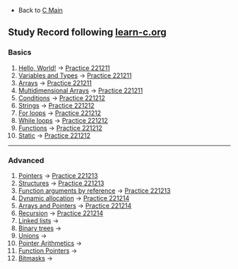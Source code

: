 * Back to [C Main](https://github.com/JoonHyeok-hozy-Kim/program_languages/blob/main/C/c_main.md)

## Study Record following [learn-c.org](https://www.learn-c.org/)

### Basics
1. [Hello, World!](https://www.learn-c.org/en/Hello%2C_World%21) -> [Practice 221211](https://github.com/JoonHyeok-hozy-Kim/program_languages/blob/main/C/learn-c/practices/221211_basic_01.c)
2. [Variables and Types](https://www.learn-c.org/en/Variables_and_Types) -> [Practice 221211](https://github.com/JoonHyeok-hozy-Kim/program_languages/blob/main/C/learn-c/practices/221211_basic_02.c)
3. [Arrays](https://www.learn-c.org/en/Arrays) -> [Practice 221211](https://github.com/JoonHyeok-hozy-Kim/program_languages/blob/main/C/learn-c/practices/221211_basic_03.c)
4. [Multidimensional Arrays](https://www.learn-c.org/en/Multidimensional_Arrays) -> [Practice 221211](https://github.com/JoonHyeok-hozy-Kim/program_languages/blob/main/C/learn-c/practices/221211_basic_04.c)
5. [Conditions](https://www.learn-c.org/en/Conditions) -> [Practice 221212](https://github.com/JoonHyeok-hozy-Kim/program_languages/blob/main/C/learn-c/practices/221212_basic_05.c)
6. [Strings](https://www.learn-c.org/en/Strings) -> [Practice 221212](https://github.com/JoonHyeok-hozy-Kim/program_languages/blob/main/C/learn-c/practices/221212_basic_06.c)
7. [For loops](https://www.learn-c.org/en/For_loops) -> [Practice 221212](https://github.com/JoonHyeok-hozy-Kim/program_languages/blob/main/C/learn-c/practices/221212_basic_07.c)
8. [While loops](https://www.learn-c.org/en/While_loops) -> [Practice 221212](https://github.com/JoonHyeok-hozy-Kim/program_languages/blob/main/C/learn-c/practices/221212_basic_08.c)
9. [Functions](https://www.learn-c.org/en/Functions) -> [Practice 221212](https://github.com/JoonHyeok-hozy-Kim/program_languages/blob/main/C/learn-c/practices/221212_basic_09.c)
10. [Static](https://www.learn-c.org/en/Static) -> [Practice 221212](https://github.com/JoonHyeok-hozy-Kim/program_languages/blob/main/C/learn-c/practices/221212_basic_10.c)

---

### Advanced
1. [Pointers](https://www.learn-c.org/en/Pointers) -> [Practice 221213](https://github.com/JoonHyeok-hozy-Kim/program_languages/blob/main/C/learn-c/practices/221213_advanced_11.c)
2. [Structures](https://www.learn-c.org/en/Structures) -> [Practice 221213](https://github.com/JoonHyeok-hozy-Kim/program_languages/blob/main/C/learn-c/practices/221213_advanced_12.c)
3. [Function arguments by reference](https://www.learn-c.org/en/Function_arguments_by_reference) -> [Practice 221213](https://github.com/JoonHyeok-hozy-Kim/program_languages/blob/main/C/learn-c/practices/221213_advanced_13.c)
4. [Dynamic allocation](https://www.learn-c.org/en/Dynamic_allocation) -> [Practice 221214](https://github.com/JoonHyeok-hozy-Kim/program_languages/blob/main/C/learn-c/practices/221214_advanced_14.c)
5. [Arrays and Pointers](https://www.learn-c.org/en/Arrays_and_Pointers) -> [Practice 221214](https://github.com/JoonHyeok-hozy-Kim/program_languages/blob/main/C/learn-c/practices/221214_advanced_15.c)
6. [Recursion](https://www.learn-c.org/en/Recursion) -> [Practice 221214](https://github.com/JoonHyeok-hozy-Kim/program_languages/blob/main/C/learn-c/practices/221214_advanced_16.c)
7. [Linked lists](https://www.learn-c.org/en/Linked_lists) -> 
8. [Binary trees](https://www.learn-c.org/en/Binary_trees) -> 
9. [Unions](https://www.learn-c.org/en/Unions) -> 
10. [Pointer Arithmetics](https://www.learn-c.org/en/Pointer_Arithmetics) -> 
11. [Function Pointers](https://www.learn-c.org/en/Function_Pointers) -> 
12. [Bitmasks](https://www.learn-c.org/en/Bitmasks) -> 